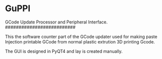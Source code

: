 # GuPPI
GCode Update Processor and Peripheral Interface.
##########################

This the software counter part of the GCode updater used for making paste
Injection printable GCode from normal plastic extrution 3D printing Gcode.

The GUI is designed in PyQT4 and lay is created manually.
